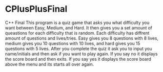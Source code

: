 # CPlusPlusFinal
C++ Final
This program is a quiz game that asks you what difficulty you want between Easy, Medium, and Hard. It then gives you a set amount of queastions for each difficulty that is random. Each difficulty has diffrent amount of questions and lives/tries. Easy gives you 8 questions with 8 lives, medium gives you 10 questions with 10 lives, and hard gives you 15 questions with 5 lives. After you complete the quiz it ask you to input you name/initials and then ask if you want to play again. If you say no it displays the score board and then exits. If you say yes it displays the score board above the menu and its starts all over again.
